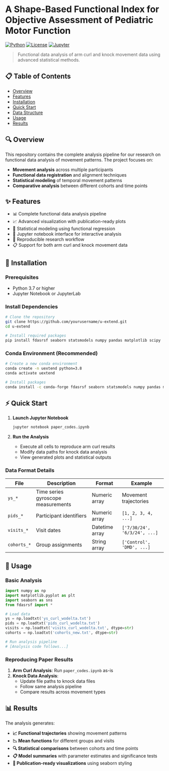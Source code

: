 # A Shape-Based Functional Index for Objective Assessment of Pediatric Motor Function

[![Python](https://img.shields.io/badge/python-3.7+-blue.svg)](https://www.python.org/downloads/)
[![License](https://img.shields.io/badge/license-MIT-green.svg)](LICENSE)
[![Jupyter](https://img.shields.io/badge/jupyter-notebook-orange.svg)](https://jupyter.org/)

> Functional data analysis of arm curl and knock movement data using advanced statistical methods.

## 📋 Table of Contents

- [Overview](#overview)
- [Features](#features)
- [Installation](#installation)
- [Quick Start](#quick-start)
- [Data Structure](#data-structure)
- [Usage](#usage)
- [Results](#results)
  
## 🔍 Overview

This repository contains the complete analysis pipeline for our research on functional data analysis of movement patterns. The project focuses on:

- **Movement analysis** across multiple participants
- **Functional data registration** and alignment techniques
- **Statistical modeling** of temporal movement patterns
- **Comparative analysis** between different cohorts and time points

## ✨ Features

- 📊 Complete functional data analysis pipeline
- 📈 Advanced visualization with publication-ready plots  
- 🔬 Statistical modeling using functional regression
- 📱 Jupyter notebook interface for interactive analysis
- 🔄 Reproducible research workflow
- 📋 Support for both arm curl and knock movement data

## 🚀 Installation

### Prerequisites

- Python 3.7 or higher
- Jupyter Notebook or JupyterLab

### Install Dependencies

```bash
# Clone the repository
git clone https://github.com/yourusername/u-extend.git
cd u-extend

# Install required packages
pip install fdasrsf seaborn statsmodels numpy pandas matplotlib scipy
```

### Conda Environment (Recommended)

```bash
# Create a new conda environment
conda create -n uextend python=3.8
conda activate uextend

# Install packages
conda install -c conda-forge fdasrsf seaborn statsmodels numpy pandas matplotlib scipy jupyter
```

## ⚡ Quick Start

1. **Launch Jupyter Notebook**
   ```bash
   jupyter notebook paper_codes.ipynb
   ```

2. **Run the Analysis**
   - Execute all cells to reproduce arm curl results
   - Modify data paths for knock data analysis
   - View generated plots and statistical outputs


### Data Format Details

| File | Description | Format | Example |
|------|-------------|---------|---------|
| `ys_*` | Time series gyroscope measurements | Numeric array | Movement trajectories |
| `pids_*` | Participant identifiers | Numeric array | `[1, 2, 3, 4, ...]` |
| `visits_*` | Visit dates | Datetime array | `['7/30/24', '6/3/24', ...]` |
| `cohorts_*` | Group assignments | String array | `['Control', 'DMD', ...]` |

## 📖 Usage

### Basic Analysis

```python
import numpy as np
import matplotlib.pyplot as plt
import seaborn as sns
from fdasrsf import *

# Load data
ys = np.loadtxt('ys_curl_wodelta.txt')
pids = np.loadtxt('pids_curl_wodelta.txt')
visits = np.loadtxt('visits_curl_wodelta.txt', dtype=str)
cohorts = np.loadtxt('cohorts_new.txt', dtype=str)

# Run analysis pipeline
# [Analysis code follows...]
```

### Reproducing Paper Results

1. **Arm Curl Analysis**: Run `paper_codes.ipynb` as-is
2. **Knock Data Analysis**: 
   - Update file paths to knock data files
   - Follow same analysis pipeline
   - Compare results across movement types

## 📊 Results

The analysis generates:

- **📈 Functional trajectories** showing movement patterns
- **📉 Mean functions** for different groups and visits  
- **🔍 Statistical comparisons** between cohorts and time points
- **📋 Model summaries** with parameter estimates and significance tests
- **🎨 Publication-ready visualizations** using seaborn styling

